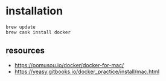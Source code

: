 # installation

```shell
brew update
brew cask install docker
```


## resources
- https://oomusou.io/docker/docker-for-mac/
- https://yeasy.gitbooks.io/docker_practice/install/mac.html